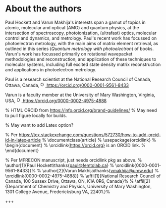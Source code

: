 # About the authors


Paul Hockett and Varun Makhija's interests span a gamut of topics in atomic, molecular and optical (AMO) and quantum physics, at the intersection of spectroscopy, photoionization, (ultrafast) optics, molecular control and dynamics, and metrology. Paul's recent work has focussed on photoelectron metrology, with the main aims of matrix element retrieval, as outlined in this series (*Quantum metrology with photoelectron*) of books. Varun's work has focussed primarily on rotational wavepacket methodologies and reconstruction, and application of these techniques to molecular systems, including full excited state density matrix reconstruction and applications in photoelectron metrology. 

Paul is a research scientist at the National Research Council of Canada, Ottawa, Canada, <a href="https://orcid.org/0000-0001-9561-8433">
<img alt="ORCID logo" src="https://info.orcid.org/wp-content/uploads/2019/11/orcid_16x16.png" width="16" height="16" />
https://orcid.org/0000-0001-9561-8433
</a>

Varun is a faculty member at the University of Mary Washington, Virginia, USA, <a href="https://orcid.org/0000-0002-4975-4888">
<img alt="ORCID logo" src="https://info.orcid.org/wp-content/uploads/2019/11/orcid_16x16.png" width="16" height="16" />
https://orcid.org/0000-0002-4975-4888
</a>

% HTML ORCID from https://info.orcid.org/brand-guidelines/
% May need to pull figure locally for builds.

% May want to add Latex option?

% Per https://tex.stackexchange.com/questions/572730/how-to-add-orcid-id-in-latex-article
% \documentclass{article}
% \usepackage{orcidlink}
% \begin{document}
% \orcidlink{https://orcid.org} is an ORCID link.
% \end{document}

% Per MFRECON manuscript, just needs orcidlink pkg as above.
% \author[1]{Paul Hockett\thanks{paul@femtolab.ca} % \orcidlink{0000-0001-9561-8433}}%
% \author[2]{Varun Makhija\thanks{vmakhija@umw.edu} % \orcidlink{0000-0002-4975-4888}}
% \affil[1]{National Research Council of Canada, 100 Sussex Drive, Ottawa, ON, K1A 0R6, Canada}%
% \affil[2]{Department of Chemistry and Physics, University of Mary Washington, 1301 College Avenue, Fredericksburg VA, 22401.}%

+++

<!-- Manually inject MathJax to ensure side-bar formatting OK. Code copied from working pages (which include maths) -->
<script>window.MathJax = {"tex": {"macros": {"bm": ["\\boldsymbol{#1}", 1]}}, "options": {"processHtmlClass": "tex2jax_process|mathjax_process|math|output_area"}}</script>
<script defer="defer" src="https://cdn.jsdelivr.net/npm/mathjax@3/es5/tex-mml-chtml.js"></script>
